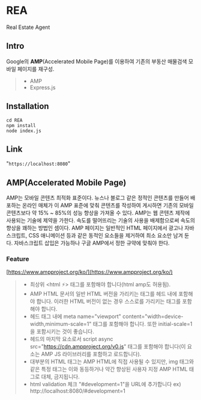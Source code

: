 # REA #

Real Estate Agent

## Intro

Google의 **AMP**(Accelerated Mobile Page)를 이용하여 기존의 부동산 매물검색 모바일 페이지를 재구성.
>- AMP
>- Express.js

## Installation

```
cd REA
npm install
node index.js
```

## Link

"`
https://localhost:8080
`"

## AMP(Accelerated Mobile Page)

AMP는 모바일 콘텐츠 최적화 표준이다. 뉴스나 블로그 같은 정적인 콘텐츠를 만들어 배포하는 온라인 매체가 이 AMP 표준에 맞춰 콘텐츠를 작성하여 게시하면 기존의 모바일 콘텐츠보다 약 15% ~ 85%의 성능 향상을 가져올 수 있다. AMP는 웹 콘텐츠 제작에 사용되는 기술에 제약을 가한다. 속도를 떨어뜨리는 기술의 사용을 배제함으로써 속도의 향상을 꽤하는 방법인 셈이다. AMP 페이지는 일반적인 HTML 페이지에서 광고나 자바스크립트, CSS 애니메이션 등과 같은 동적인 요소들을 제거하여 최소 요소만 남겨 둔다. 자바스크립트 삽입은 가능하나 구글 AMP에서 정한 규약에 맞춰야 한다.

### Feature

[https://www.ampproject.org/ko/](https://www.ampproject.org/ko/)

>- 최상위 <html ⚡> 태그를 포함해야 합니다(html amp도 허용됨).
>- AMP HTML 문서의 일반 HTML 버전을 가리키는 <link rel="canonical" href="$SOME_URL" /> 태그를 헤드 내에 포함해야 합니다. 이러한 HTML 버전이 없는 경우 스스로를 가리키는 태그를 포함해야 합니다.
>- 헤드 태그 내에 meta name="viewport" content="width=device-width,minimum-scale=1" 태그를 포함해야 합니다. 또한 initial-scale=1을 포함시키는 것이 좋습니다.
>- 헤드의 마지막 요소로서 script async src="https://cdn.ampproject.org/v0.js" 태그를 포함해야 합니다(이 요소는 AMP JS 라이브러리를 포함하고 로드합니다).
>- 대부분의 HTML 태그는 AMP HTML에 직접 사용될 수 있지만, img 태그와 같은 특정 태그는 이와 동등하거나 약간 향상된 사용자 지정 AMP HTML 태그로 대체, 금지됩니다.
>- html validation 체크 "#development=1"을 URL에 추가합니다 ex) http://localhost:8080/#development=1
